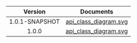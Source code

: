 | Version | Documents |
|:---:|---|
| 1.0.1-SNAPSHOT |[api_class_diagram.svg](1.0.1-SNAPSHOT/api_class_diagram.svg)<br/>|
| 1.0.0 |[api_class_diagram.svg](1.0.0/api_class_diagram.svg)<br/>|
